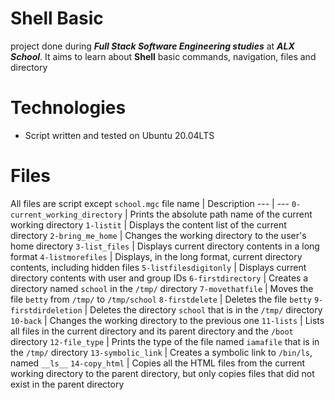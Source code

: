 # Shell Basic
project done during **_Full Stack Software Engineering studies_** at **_ALX School_**. It aims to learn about **Shell** basic commands, navigation, files and directory
# Technologies
* Script written and tested on Ubuntu 20.04LTS
# Files 
All files are script except `school.mgc`
file name | Description
--- | ---
`0-current_working_directory` | Prints the absolute path name of the current working directory
`1-listit` | Displays the content list of the current directory
`2-bring_me_home` | Changes the working directory to the user's home directory
`3-list_files` | Displays current directory contents in a long format
`4-listmorefiles` | Displays, in the long format, current directory contents, including hidden files
`5-listfilesdigitonly` | Displays current directory contents with user and group IDs
`6-firstdirectory` | Creates a directory named `school` in the `/tmp/` directory
`7-movethatfile` | Moves the file `betty` from `/tmp/` to `/tmp/school`
`8-firstdelete` | Deletes the file `betty`
`9-firstdirdeletion` | Deletes the directory `school` that is in the `/tmp/` directory
`10-back` | Changes the working directory to the previous one
`11-lists` | Lists all files in the current directory and its parent directory and the `/boot` directory 
`12-file_type` | Prints the type of the file named `iamafile` that is in the `/tmp/` directory
`13-symbolic_link` | Creates a symbolic link to `/bin/ls`, named `__ls__`
`14-copy_html` | Copies all the HTML files from the current working directory to the parent directory, but only copies files that did not exist in the parent directory

